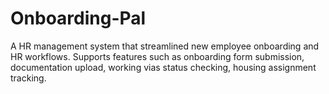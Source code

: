 # Onboarding-Pal
A HR management system that streamlined new employee onboarding and HR workflows. Supports features such as onboarding form submission, documentation upload, working vias status checking, housing assignment tracking.

